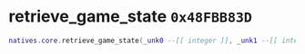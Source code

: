 # retrieve_game_state `0x48FBB83D`

```lua
natives.core.retrieve_game_state(_unk0 --[[ integer ]], _unk1 --[[ integer ]], _unk2 --[[ integer ]])
```